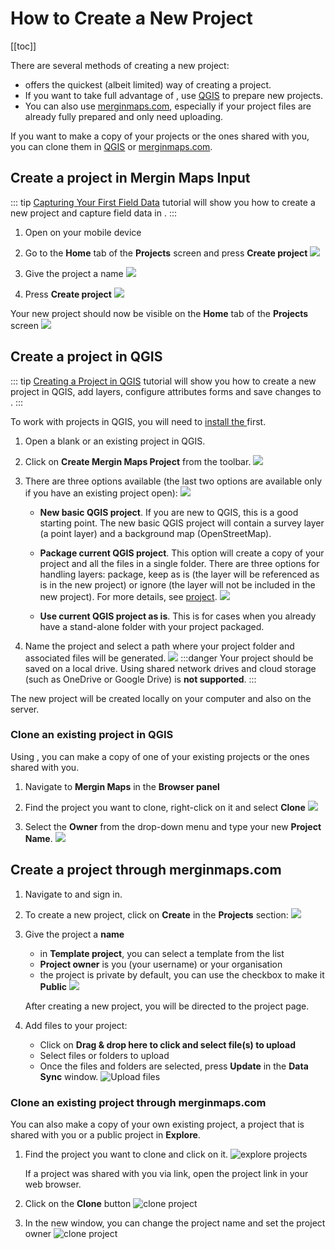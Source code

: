 # How to Create a New Project
[[toc]]

There are several methods of creating a new <MainPlatformName /> project:
- [<MobileAppName /> ](./index.md#create-a-project-in-mergin-maps-input) offers the quickest (albeit limited) way of creating a <MainPlatformName /> project.
- If you want to take full advantage of <MainPlatformNameLink />, use [QGIS](./index.md#create-a-project-in-qgis) to prepare new projects.
- You can also use [merginmaps.com](./index.md#create-a-project-through-merginmaps-com), especially if your project files are already fully prepared and only need uploading.

If you want to make a copy of your projects or the ones shared with you, you can clone them in [QGIS](./index.md#clone-an-existing-project-in-qgis) or [merginmaps.com](./index.md#clone-an-existing-project-through-merginmaps-com).

## Create a project in Mergin Maps Input
::: tip
[Capturing Your First Field Data](../../tutorials/capturing-first-data/index.md) tutorial will show you how to create a new project and capture field data in <MobileAppName />.
:::

1. Open <MobileAppName /> on your mobile device
2. Go to the **Home** tab of the **Projects** screen and press **Create project**
   ![](../../tutorials/capturing-first-data/merginmaps-mobile-home-tab-of-projects-screen.jpg)

3. Give the project a name 
   ![](../../tutorials/capturing-first-data/merginmaps-mobile-naming-new-project.jpg)

4. Press **Create project**
   ![](../../tutorials/capturing-first-data/merginmaps-mobile-create-new-project.jpg)
   
Your new project should now be visible on the **Home** tab of the **Projects** screen
![](../../tutorials/capturing-first-data/merginmaps-mobile-new-project-listed.jpg)

## Create a project in QGIS
::: tip
[Creating a Project in QGIS](../../tutorials/creating-a-project-in-qgis/index.md) tutorial will show you how to create a new project in QGIS, add layers, configure attributes forms and save changes to <MainPlatformNameLink />. 
:::

To work with <MainPlatformName /> projects in QGIS, you will need to [install the <QGISPluginName />](../../setup/install-mergin-maps-plugin-for-qgis/index.md) first.

1. Open a blank or an existing project in QGIS.
2. Click on **Create Mergin Maps Project** from the toolbar.
   ![](../../tutorials/creating-a-project-in-qgis/qgis-create-mergin-project.jpg)

3. There are three options available (the last two options are available only if you have an existing project open):
   ![](./mergin_plugin_project_wizard_2.png)

   - **New basic QGIS project**. If you are new to QGIS, this is a good starting point. The new basic QGIS project will contain a survey layer (a point layer) and a background map (OpenStreetMap).

   - **Package current QGIS project**. This option will create a copy of your project and all the files in a single folder. There are three options for handling layers: package, keep as is (the layer will be referenced as is in the new project) or ignore (the layer will not be included in the new project). For more details, see [<MainPlatformName /> project](../project/#packaging-qgis-project).
     ![](./mergin_plugin_project_wizard_3.png)

   - **Use current QGIS project as is**. This is for cases when you already have a stand-alone folder with your project packaged.

4. Name the project and select a path where your project folder and associated files will be generated. 
   ![](./mergin_plugin_project_wizard_4.png)
   :::danger
   Your project should be saved on a local drive. Using shared network drives and cloud storage (such as OneDrive or Google Drive) is **not supported**.
   :::

The new <MainPlatformName /> project will be created locally on your computer and also on the <MainPlatformNameLink /> server. 

### Clone an existing project in QGIS
Using <QGISPluginName />, you can make a copy of one of your existing projects or the ones shared with you. 

1. Navigate to **Mergin Maps** in the **Browser panel**
2. Find the project you want to clone, right-click on it and select **Clone**
   ![](./plugin-clone.png)

3. Select the **Owner** from the drop-down menu and type your new **Project Name**.
   ![](./clone.png)

## Create a project through merginmaps.com
1. Navigate to <AppDomainNameLink /> and sign in.
2. To create a new project, click on **Create** in the **Projects** section:
   ![](./web-create-project.png)

3. Give the project a **name**
   - in **Template project**, you can select a template from the list
   - **Project owner** is you (your username) or your organisation
   - the project is private by default, you can use the checkbox to make it **Public**
   ![](./web-create-project-2.png)

   After creating a new project, you will be directed to the project page. 

4. Add files to your project:
   - Click on **Drag & drop here to click and select file(s) to upload**
   - Select files or folders to upload
   - Once the files and folders are selected, press **Update** in the **Data Sync** window.
   ![Upload files](./web-project-upload.png)

### Clone an existing project through merginmaps.com
You can also make a copy of your own existing project, a project that is shared with you or a public project in **Explore**.

1. Find the project you want to clone and click on it. 
   ![explore projects](./web-explore-project.png)
   
   If a project was shared with you via link, open the project link in your web browser.
   
2. Click on the **Clone** button
   ![clone project](./web-clone-project.png)
   
3. In the new window, you can change the project name and set the project owner
   ![clone project](./web-clone-project-2.png)
